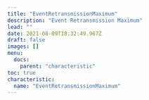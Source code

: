 ```yaml
---
title: "EventRetransmissionMaximum"
description: "Event Retransmission Maximum"
lead: ""
date: 2021-08-09T18:32:49.967Z
draft: false
images: []
menu:
  docs:
    parent: "characteristic"
toc: true
characteristic:
  name: "EventRetransmissionMaximum"
---
```

